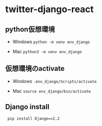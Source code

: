 # twitter-django-react
## python仮想環境
 - Windows
 `python -m venv env_django`

 - Mac
 `python3 -m venv env_django`

## 仮想環境のactivate
 - Windows
 `.env_django/Scripts/activate`

 - Mac
 `source env_django/bin/activate`

## Django install
 ` pip install Django==2.2`


